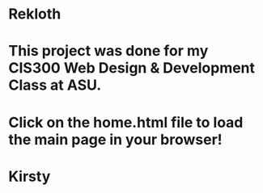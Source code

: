# Rekloth

# This project was done for my CIS300 Web Design & Development Class at ASU.
# Click on the home.html file to load the main page in your browser!

# Kirsty
